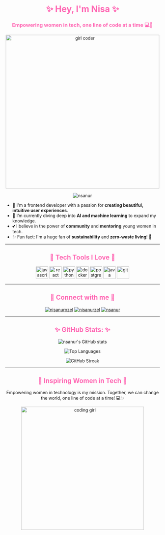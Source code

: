 <h1 align="center" style="color:#ff69b4;">✨ Hey, I'm Nisa ✨</h1>
<h3 align="center" style="color:#ff69b4;">Empowering women in tech, one line of code at a time 💻💪</h3>

<div align="center">
  <img src="https://user-images.githubusercontent.com/2528497/129471120-069d1d0c-36f6-4e8a-b05b-334cfa9f15fb.gif" width="500" alt="girl coder" />
</div>

<p align="center">
  <img src="https://komarev.com/ghpvc/?username=nsanur&label=Profile%20views&color=ff69b4&style=flat-square" alt="nsanur" />
</p>

- 🌸 I'm a frontend developer with a passion for **creating beautiful, intuitive user experiences**.
- 🌱 I’m currently diving deep into **AI and machine learning** to expand my knowledge.
- 💕 I believe in the power of **community** and **mentoring** young women in tech.
- ✨ Fun fact: I'm a huge fan of **sustainability** and **zero-waste living**! 🌿

---

<h2 align="center" style="color:#ff69b4;">💖 Tech Tools I Love 💖</h2>
<p align="center">
  <img src="https://img.icons8.com/color/48/000000/javascript.png" alt="javascript" width="40" height="40" />
  <img src="https://img.icons8.com/color/48/000000/react-native.png" alt="react" width="40" height="40" />
  <img src="https://img.icons8.com/color/48/000000/python.png" alt="python" width="40" height="40" />
  <img src="https://img.icons8.com/color/48/000000/docker.png" alt="docker" width="40" height="40" />
  <img src="https://img.icons8.com/color/48/000000/postgresql.png" alt="postgresql" width="40" height="40" />
  <img src="https://img.icons8.com/color/48/000000/java.png" alt="java" width="40" height="40" />
  <img src="https://img.icons8.com/color/48/000000/git.png" alt="git" width="40" height="40" />
</p>

---

<h2 align="center" style="color:#ff69b4;">💬 Connect with me 💬</h2>
<p align="center">
<a href="https://linkedin.com/in/nisanurozel" target="_blank"><img align="center" src="https://img.icons8.com/fluent/48/000000/linkedin.png" alt="nisanurozel" /></a>
<a href="https://kaggle.com/nisanurzel" target="blank"><img align="center" src="https://img.icons8.com/windows/48/000000/kaggle.png" alt="nisanurzel" /></a>
<a href="https://www.hackerrank.com/nsanur" target="blank"><img align="center" src="https://img.icons8.com/external-tal-revivo-color-tal-revivo/48/000000/external-hackerrank-is-a-technology-company-that-focuses-on-competitive-programming-logo-color-tal-revivo.png" alt="nsanur" /></a>
</p>

---

<h2 align="center" style="color:#ff69b4;">✨ GitHub Stats: ✨</h2>
<div align="center">
  <img src="https://github-readme-stats.vercel.app/api?username=nsanur&show_icons=true&theme=ayu-mirage&icon_color=ff69b4&title_color=ff69b4&text_color=ffffff" alt="nsanur's GitHub stats" />
</div>

<p align="center">
  <img src="https://github-readme-stats.vercel.app/api/top-langs/?username=nsanur&layout=compact&theme=ayu-mirage&title_color=ff69b4&text_color=ffffff" alt="Top Languages" />
</p>

<p align="center">
  <img src="https://github-readme-streak-stats.herokuapp.com/?user=nsanur&theme=ayu-mirage&ring=ff69b4&fire=ff69b4&sideNums=ff69b4" alt="GitHub Streak" />
</p>

---

<h2 align="center" style="color:#ff69b4;">🌸 Inspiring Women in Tech 🌸</h2>
<p align="center"> 
  Empowering women in technology is my mission. Together, we can change the world, one line of code at a time! 💻✨  
</p>

<p align="center">
  <img src="https://user-images.githubusercontent.com/2528497/129471131-b0a34b56-98da-4ab0-b25b-e007dccf62d7.gif" width="400" alt="coding girl" />
</p>
